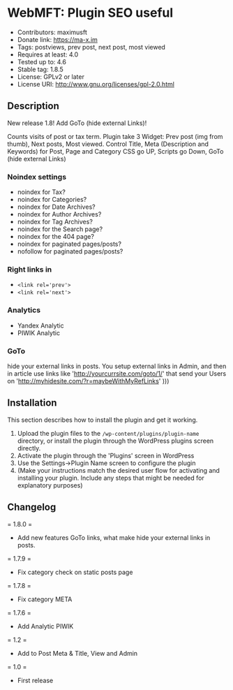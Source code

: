 # WebMFT: Plugin SEO useful

* Contributors: maximusft
* Donate link: https://ma-x.im
* Tags: postviews, prev post, next post, most viewed
* Requires at least: 4.0
* Tested up to: 4.6
* Stable tag: 1.8.5
* License: GPLv2 or later
* License URI: http://www.gnu.org/licenses/gpl-2.0.html

## Description

New release 1.8! Add GoTo (hide external Links)!

Counts visits of post or tax term.
Plugin take 3 Widget: Prev post (img from thumb), Next posts, Most viewed.
Control Title, Meta (Description and Keywords) for Post, Page and Category
CSS go UP, Scripts go Down, GoTo (hide external Links)

### Noindex settings
* noindex for Tax?
* noindex for Categories?
* noindex for Date Archives?
* noindex for Author Archives?
* noindex for Tag Archives?
* noindex for the Search page?
* noindex for the 404 page?
* noindex for paginated pages/posts?
* nofollow for paginated pages/posts?

### Right links in
* `<link rel='prev'>`
* `<link rel='next'>`

### Analytics
* Yandex Analytic
* PIWIK Analytic

### GoTo
hide your external links in posts. You setup external links in Admin, and then in article use links like 'http://yourcurrsite.com/goto/1/' that send your Users on 'http://myhidesite.com/?r=maybeWithMyRefLinks' )))

## Installation

This section describes how to install the plugin and get it working.

1. Upload the plugin files to the `/wp-content/plugins/plugin-name` directory, or install the plugin through the WordPress plugins screen directly.
1. Activate the plugin through the 'Plugins' screen in WordPress
1. Use the Settings->Plugin Name screen to configure the plugin
1. (Make your instructions match the desired user flow for activating and installing your plugin. Include any steps that might be needed for explanatory purposes)


## Changelog

= 1.8.0 =
* Add new features GoTo links, what make hide your external links in posts.

= 1.7.9 =
* Fix category check on static posts page

= 1.7.8 =
* Fix category META

= 1.7.6 =
* Add Analytic PIWIK

= 1.2 =
* Add to Post Meta & Title, View and Admin

= 1.0 =
* First release